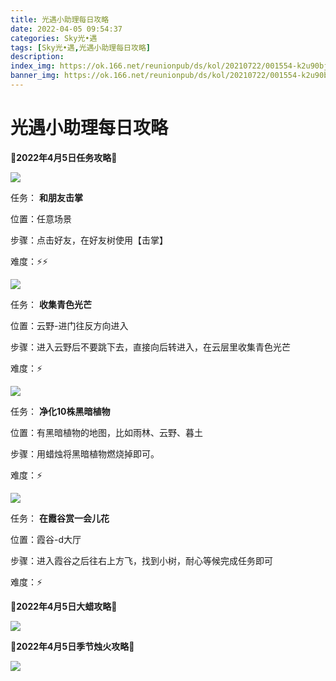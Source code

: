 ```yaml
---
title: 光遇小助理每日攻略
date: 2022-04-05 09:54:37
categories: Sky光•遇
tags: [Sky光•遇,光遇小助理每日攻略]
description: 
index_img: https://ok.166.net/reunionpub/ds/kol/20210722/001554-k2u90bj7ay.png?imageView&thumbnail=600x0&type=jpg
banner_img: https://ok.166.net/reunionpub/ds/kol/20210722/001554-k2u90bj7ay.png?imageView&thumbnail=600x0&type=jpg
---
```

# 光遇小助理每日攻略
**🌊2022年4月5日任务攻略🌊**

![](https://ok.166.net/reunionpub/ds/kol/20220405/001930-csv8u6oif5.png)

任务： **和朋友击掌**

位置：任意场景

步骤：点击好友，在好友树使用【击掌】

难度：⚡⚡

![](https://ok.166.net/reunionpub/ds/kol/20220405/001956-5rh9btvklf.png)

任务： **收集青色光芒**

位置：云野-进门往反方向进入

步骤：进入云野后不要跳下去，直接向后转进入，在云层里收集青色光芒

难度：⚡

![](https://ok.166.net/reunionpub/ds/kol/20220405/002115-n10g2fate5.png)

任务： **净化10株黑暗植物**

位置：有黑暗植物的地图，比如雨林、云野、暮土

步骤：用蜡烛将黑暗植物燃烧掉即可。

难度：⚡

![](https://ok.166.net/reunionpub/ds/kol/20220405/002134-lrkyw2qmi7.png)

任务： **在霞谷赏一会儿花**

位置：霞谷-d大厅

步骤：进入霞谷之后往右上方飞，找到小树，耐心等候完成任务即可

难度：⚡

 **🌊2022年4月5日大蜡攻略🌊**

![](https://ok.166.net/reunionpub/ds/kol/20220405/002230-vu7b9aomi6.png)

 **🌊2022年4月5日季节烛火攻略🌊**

![](https://ok.166.net/reunionpub/ds/kol/20220405/002441-glhfto024s.png)

  


